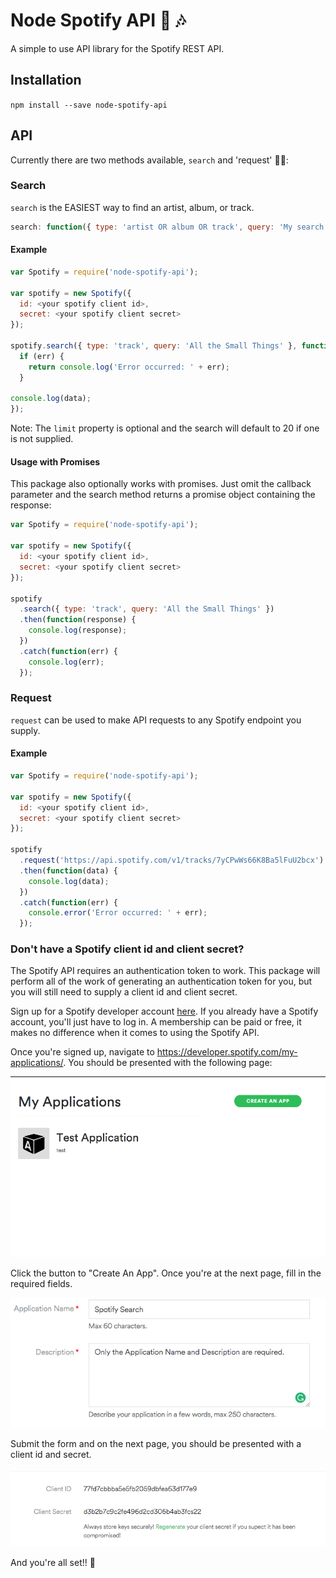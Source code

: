 # Node Spotify API 🚀 🎶

A simple to use API library for the Spotify REST API.

## Installation

`npm install --save node-spotify-api`

## API

Currently there are two methods available, `search` and 'request' 🤷‍♂️:

### Search

`search` is the EASIEST way to find an artist, album, or track.

```js
search: function({ type: 'artist OR album OR track', query: 'My search query', limit: 1 }, callback);
```

#### Example

```js
var Spotify = require('node-spotify-api');

var spotify = new Spotify({
  id: <your spotify client id>,
  secret: <your spotify client secret>
});

spotify.search({ type: 'track', query: 'All the Small Things' }, function(err, data) {
  if (err) {
    return console.log('Error occurred: ' + err);
  }

console.log(data);
});
```

Note: The `limit` property is optional and the search will default to 20 if one is not supplied.

#### Usage with Promises

This package also optionally works with promises. Just omit the callback parameter and the search method returns a promise object containing the response:

```js
var Spotify = require('node-spotify-api');

var spotify = new Spotify({
  id: <your spotify client id>,
  secret: <your spotify client secret>
});

spotify
  .search({ type: 'track', query: 'All the Small Things' })
  .then(function(response) {
    console.log(response);
  })
  .catch(function(err) {
    console.log(err);
  });
```

### Request

`request` can be used to make API requests to any Spotify endpoint you supply.

#### Example

```js
var Spotify = require('node-spotify-api');

var spotify = new Spotify({
  id: <your spotify client id>,
  secret: <your spotify client secret>
});

spotify
  .request('https://api.spotify.com/v1/tracks/7yCPwWs66K8Ba5lFuU2bcx')
  .then(function(data) {
    console.log(data);
  })
  .catch(function(err) {
    console.error('Error occurred: ' + err);
  });
```

### Don't have a Spotify client id and client secret?

The Spotify API requires an authentication token to work. This package will perform all of the work of generating an authentication token for you, but you will still need to supply a client id and client secret.

Sign up for a Spotify developer account [here](https://developer.spotify.com/my-applications/#!/login). If you already have a Spotify account, you'll just have to log in. A membership can be paid or free, it makes no difference when it comes to using the Spotify API.

Once you're signed up, navigate to <https://developer.spotify.com/my-applications/>. You should be presented with the following page:

![Applications](Images/1-Applications.png)

Click the button to "Create An App". Once you're at the next page, fill in the required fields.

![Required](Images/2-Required.png)

Submit the form and on the next page, you should be presented with a client id and secret.

![Key](Images/3-Key.png)

And you're all set!! 🎉
